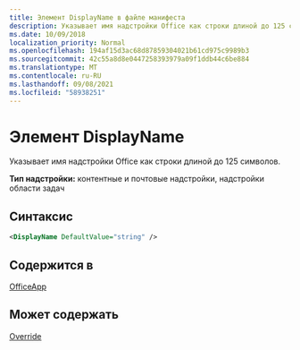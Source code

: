 ```yaml
---
title: Элемент DisplayName в файле манифеста
description: Указывает имя надстройки Office как строки длиной до 125 символов.
ms.date: 10/09/2018
localization_priority: Normal
ms.openlocfilehash: 194af15d3ac68d87859304021b61cd975c9989b3
ms.sourcegitcommit: 42c55a8d8e0447258393979a09f1ddb44c6be884
ms.translationtype: MT
ms.contentlocale: ru-RU
ms.lasthandoff: 09/08/2021
ms.locfileid: "58938251"
---
```

# <a name="displayname-element"></a>Элемент DisplayName

Указывает имя надстройки Office как строки длиной до 125 символов.

**Тип надстройки:** контентные и почтовые надстройки, надстройки области задач

## <a name="syntax"></a>Синтаксис

```XML
<DisplayName DefaultValue="string" />
```

## <a name="contained-in"></a>Содержится в

[OfficeApp](officeapp.md)


## <a name="can-contain"></a>Может содержать

[Override](override.md)

